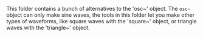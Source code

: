 This folder contains a bunch of alternatives to the 'osc~' object. The `osc~` object can only make sine waves, the tools in this folder let you make other types of waveforms, like square waves with the 'square~' object, or triangle waves with the 'triangle~' object.